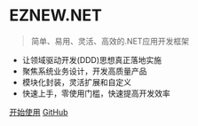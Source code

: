 # EZNEW.NET

> 简单、易用、灵活、高效的.NET应用开发框架

- 让领域驱动开发(DDD)思想真正落地实施
- 聚焦系统业务设计，开发高质量产品
- 模块化封装，灵活扩展和自定义
- 快速上手，零使用门槛，快速提高开发效率

[开始使用](introduction)
[GitHub](https://github.com/eznew-net)
